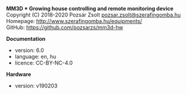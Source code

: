 **MM3D * Growing house controlling and remote monitoring device**  
Copyright (C) 2018-2020 Pozsár Zsolt <pozsar.zsolt@szerafingomba.hu>  
Homepage: <http://www.szerafingomba.hu/equipments/>  
GitHub: <https://github.com/pozsarzs/mm3d-hw>

**Documentation**

- version:             6.0
- language:            en, hu
- licence:             CC-BY-NC-4.0

**Hardware**

 - version:            v190203
